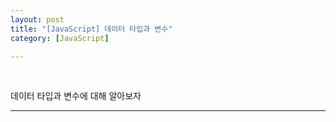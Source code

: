 ```yaml
---
layout: post
title: "[JavaScript] 데이터 타입과 변수"
category: [JavaScript]

---
```

<br>

데이터 타입과 변수에 대해 알아보자
<!-- more -->

<hr>
